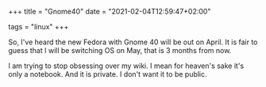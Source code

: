 +++
title = "Gnome40"
date = "2021-02-04T12:59:47+02:00"

tags = "linux"
+++

So, I've heard the new Fedora with Gnome 40 will be out on April. It is fair to guess that I will be switching OS on May, that is 3 months from now.

I am trying to stop obsessing over my wiki. I mean for heaven's sake it's only a notebook. And it is private. I don't want it to be public.